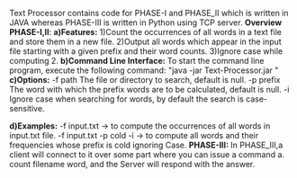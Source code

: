 Text Processor contains code for PHASE-I and PHASE_II which is written in JAVA 
whereas PHASE-III is written in Python using TCP server.
**Overview**
**PHASE-I,II**:
  **a)Features:**
  1)Count the occurrences of all words in a text file and store them in a new file.
  2)Output all words which appear in the input file starting with a given prefix and their word counts.
  3)Ignore case while computing 2.
  **b)Command Line Interface:**
  To start the command line program, execute the following command:
          "java -jar Text-Processor.jar <options>"
  **c)Options:**
   -f path   The file or directory to search, default is null.
   -p prefix The word with which the prefix words are to be calculated, default is null.
   -i          Ignore case when searching for words, by default the search is case-sensitive.
   
   **d)Examples:**
     -f input.txt -> to compute the occurrences of all words in input.txt file.
     -f input.txt -p cold -i -> to compute all words and their frequencies whose prefix is cold ignoring Case.
**PHASE-III:**
    In PHASE_III,a client will connect to it over some part where you can issue a command
      a. count filename word,
and the Server will respond with the answer.
